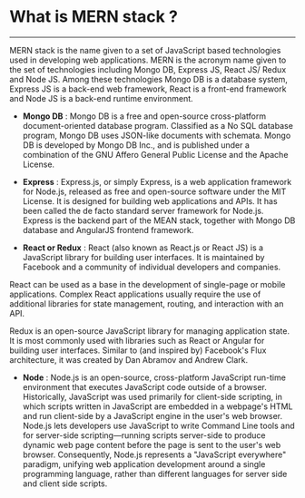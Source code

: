 # What is MERN stack ?
---
MERN stack is the name given to a set of JavaScript based technologies used in developing web applications. MERN is the acronym name given to the set of technologies including Mongo DB, Express JS, React JS/ Redux and Node JS. Among these technologies Mongo DB is a database system, Express JS is a back-end web framework, React is a front-end framework and Node JS is a back-end runtime environment.

- __Mongo DB__ : Mongo DB is a free and open-source cross-platform document-oriented database program. Classified as a No SQL database program, Mongo DB uses JSON-like documents with schemata. Mongo DB is developed by Mongo DB Inc., and is published under a combination of the GNU Affero General Public License and the Apache License.

- __Express__ : Express.js, or simply Express, is a web application framework for Node.js, released as free and open-source software under the MIT License. It is designed for building web applications and APIs. It has been called the de facto standard server framework for Node.js.
    Express is the backend part of the MEAN stack, together with Mongo DB database and AngularJS frontend framework.


- __React or Redux__ : React (also known as React.js or React JS) is a JavaScript library for building user interfaces. It is maintained by Facebook and a community of individual developers and companies.

React can be used as a base in the development of single-page or mobile applications. Complex React applications usually require the use of additional libraries for state management, routing, and interaction with an API.

Redux is an open-source JavaScript library for managing application state. It is most commonly used with libraries such as React or Angular for building user interfaces. Similar to (and inspired by) Facebook's Flux architecture, it was created by Dan Abramov and Andrew Clark.

- __Node__ : Node.js is an open-source, cross-platform JavaScript run-time environment that executes JavaScript code outside of a browser. Historically, JavaScript was used primarily for client-side scripting, in which scripts written in JavaScript are embedded in a webpage's HTML and run client-side by a JavaScript engine in the user's web browser. Node.js lets developers use JavaScript to write Command Line tools and for server-side scripting—running scripts server-side to produce dynamic web page content before the page is sent to the user's web browser. Consequently, Node.js represents a "JavaScript everywhere" paradigm, unifying web application development around a single programming language, rather than different languages for server side and client side scripts.